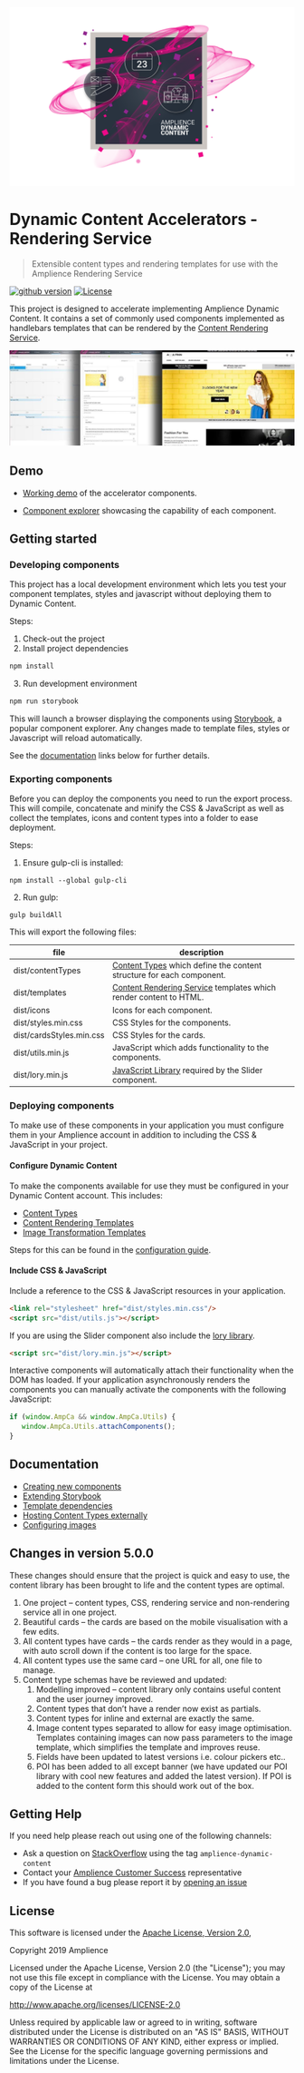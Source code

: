 [![Amplience Dynamic Content](media/header.png)](https://amplience.com/dynamic-content)

# Dynamic Content Accelerators - Rendering Service

> Extensible content types and rendering templates for use with the Amplience Rendering Service

[![github version](https://img.shields.io/github/release/amplience/dynamic-content-accelerators.svg)](https://github.com/amplience/dynamic-content-accelerators/releases/latest) [![License](https://img.shields.io/badge/License-Apache%202.0-blue.svg)](https://opensource.org/licenses/Apache-2.0)

This project is designed to accelerate implementing Amplience Dynamic Content. It contains a set of commonly used components implemented as handlebars templates that can be rendered by the [Content Rendering Service](https://docs.amplience.net/integration/contentrenderingservice.html#the-content-rendering-service).

[![Amplience Dynamic Content Accelerators](media/screenshot.jpeg)](https://amplience.com/dynamic-content)

## Demo

* [Working demo](https://dev-solutions.s3.amazonaws.com/dc-demo-site/dist/homepage/index.html?c=d8b929ee-214d-48f0-90c0-4e121ca55a6f&s=e6bdb253-db3c-4458-b5cc-0d90aa02e114) of the accelerator components.

* [Component explorer](http://dev-solutions.s3.amazonaws.com/dc-renders-wireframe/dist/index.html?c=ab78c8be-9f03-4a52-bde0-4ebde03b79a3) showcasing the capability of each component.

## Getting started

### Developing components

This project has a local development environment which lets you test your component templates, styles and javascript without deploying them to Dynamic Content.

Steps:

1. Check-out the project
2. Install project dependencies
```js
npm install
```
3. Run development environment
```js
npm run storybook
```

This will launch a browser displaying the components using [Storybook](https://storybook.js.org/), a popular component explorer. Any changes made to template files, styles or Javascript will reload automatically.

See the [documentation](#documentation) links below for further details.

### Exporting components

Before you can deploy the components you need to run the export process. This will compile, concatenate and minify the CSS & JavaScript as well as collect the templates, icons and content types into a folder to ease deployment.

Steps:

1. Ensure gulp-cli is installed:
```
npm install --global gulp-cli
```
2. Run gulp:
```
gulp buildAll
```

This will export the following files:

| file                | description                                                                                                                                                            |
|---------------------|------------------------------------------------------------------------------------------------------------------------------------------------------------------------|
| dist/contentTypes   | [Content Types](https://docs.amplience.net/integration/contenttypes.html) which define the content structure for each component.                                        |
| dist/templates      | [Content Rendering Service](https://docs.amplience.net/integration/contentrenderingservice.html#the-content-rendering-service) templates which render content to HTML. |
| dist/icons          | Icons for each component.                                                                                                                                              |
| dist/styles.min.css | CSS Styles for the components.                                                                                                                                         |
| dist/cardsStyles.min.css | CSS Styles for the cards.                                                                                                                                         |
| dist/utils.min.js   | JavaScript which adds functionality to the components.                                                                                                                 |
| dist/lory.min.js    | [JavaScript Library](https://github.com/loryjs/lory) required by the Slider component.                                                                                 |

### Deploying components

To make use of these components in your application you must configure them in your Amplience account in addition to including the CSS & JavaScript in your project.

#### Configure Dynamic Content

To make the components available for use they must be configured in your Dynamic Content account. This includes:

* [Content Types](https://docs.amplience.net/integration/contenttypes.html)
* [Content Rendering Templates](https://docs.amplience.net/integration/contentrenderingservice.html)
* [Image Transformation Templates](https://docs.amplience.net/contenthub/tools.html#templates)

Steps for this can be found in the [configuration guide](./docs/CONFIGURE-DYNAMIC-CONTENT.md).

#### Include CSS & JavaScript

Include a reference to the CSS & JavaScript resources in your application.

```html
<link rel="stylesheet" href="dist/styles.min.css"/>
<script src="dist/utils.js"></script>
```

If you are using the Slider component also include the [lory library](https://github.com/loryjs/lory).

```html
<script src="dist/lory.min.js"></script>
```

Interactive components will automatically attach their functionality when the DOM has loaded. If your application asynchronously renders the components you can manually activate the components with the following JavaScript:

```js
if (window.AmpCa && window.AmpCa.Utils) {
   window.AmpCa.Utils.attachComponents();
}
```

## Documentation

* [Creating new components](./docs/CREATING-COMPONENTS.md)
* [Extending Storybook](./docs/EXTENDING-STORYBOOK.md)
* [Template dependencies](./docs/TEMPLATE-DEPENDENCIES.md)
* [Hosting Content Types externally](./docs/EXTERNAL-CONTENT-TYPES.md)
* [Configuring images](./docs/CONFIGURING-IMAGES.md)

## Changes in version 5.0.0

These changes should ensure that the project is quick and easy to use, the content library has been brought to life and the content types are optimal.

1. One project – content types, CSS, rendering service and non-rendering service all in one project.
2. Beautiful cards – the cards are based on the mobile visualisation with a few edits.
3. All content types have cards – the cards render as they would in a page, with auto scroll down if the content is too large for the space.
4. All content types use the same card – one URL for all, one file to manage.
5. Content type schemas have be reviewed and updated:
    1. Modelling improved – content library only contains useful content and the user journey improved.
    2. Content types that don’t have a render now exist as partials.
    3. Content types for inline and external are exactly the same.
    4. Image content types separated to allow for easy image optimisation. Templates containing images can now pass parameters to the image template, which simplifies the template and improves reuse. 
    5. Fields have been updated to latest versions i.e. colour pickers etc..
    6. POI has been added to all except banner (we have updated our POI library with cool new features and added the latest version). If POI is added to the content form this should work out of the box.

## Getting Help

If you need help please reach out using one of the following channels:

* Ask a question on [StackOverflow](https://stackoverflow.com/) using the tag `amplience-dynamic-content`
* Contact your [Amplience Customer Success](https://amplience.com/customer-success) representative
* If you have found a bug please report it by [opening an issue](https://github.com/amplience/dynamic-content-accelerators/issues/new)

## License

This software is licensed under the [Apache License, Version 2.0](http://www.apache.org/licenses/LICENSE-2.0),

Copyright 2019 Amplience

Licensed under the Apache License, Version 2.0 (the "License");
you may not use this file except in compliance with the License.
You may obtain a copy of the License at

http://www.apache.org/licenses/LICENSE-2.0

Unless required by applicable law or agreed to in writing, software
distributed under the License is distributed on an "AS IS" BASIS,
WITHOUT WARRANTIES OR CONDITIONS OF ANY KIND, either express or implied.
See the License for the specific language governing permissions and
limitations under the License.
